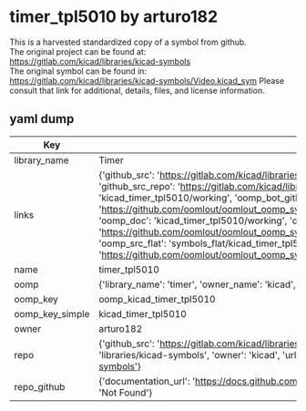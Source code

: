 # timer_tpl5010 by arturo182  
This is a harvested standardized copy of a symbol from github.  
The original project can be found at:  
https://gitlab.com/kicad/libraries/kicad-symbols  
The original symbol can be found in:
https://gitlab.com/kicad/libraries/kicad-symbols/Video.kicad_sym
Please consult that link for additional, details, files, and license information.  
## yaml dump  
| Key | Value |  
| --- | --- |  
| library_name | Timer |  
| links | {'github_src': 'https://gitlab.com/kicad/libraries/kicad-symbols/Video.kicad_sym', 'github_src_repo': 'https://gitlab.com/kicad/libraries/kicad-symbols', 'oomp_bot': 'kicad_timer_tpl5010/working', 'oomp_bot_github': 'https://github.com/oomlout/oomlout_oomp_symbol_bot/tree/main/kicad_timer_tpl5010/working', 'oomp_doc': 'kicad_timer_tpl5010/working', 'oomp_doc_github': 'https://github.com/oomlout/oomlout_oomp_symbol_doc/tree/main/kicad_timer_tpl5010/working', 'oomp_src_flat': 'symbols_flat/kicad_timer_tpl5010/working', 'oomp_src_flat_github': 'https://github.com/oomlout/oomlout_oomp_symbol_src/tree/main/kicad_timer_tpl5010/working'} |  
| name | timer_tpl5010 |  
| oomp | {'library_name': 'timer', 'owner_name': 'kicad', 'symbol_name': 'timer_tpl5010'} |  
| oomp_key | oomp_kicad_timer_tpl5010 |  
| oomp_key_simple | kicad_timer_tpl5010 |  
| owner | arturo182 |  
| repo | {'github_src': 'https://gitlab.com/kicad/libraries/kicad-symbols/Video.kicad_sym', 'name': 'libraries/kicad-symbols', 'owner': 'kicad', 'url': 'https://gitlab.com/kicad/libraries/kicad-symbols'} |  
| repo_github | {'documentation_url': 'https://docs.github.com/rest/repos/repos#get-a-repository', 'message': 'Not Found'} |  

